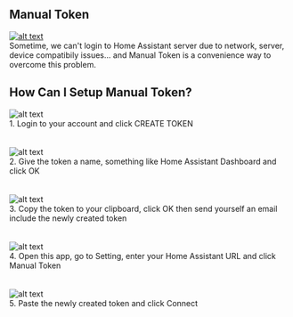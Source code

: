 ## Manual Token

[![alt text](https://github.com/tuanha2000vn/Home-Assistant-Dashboard/blob/master/images/manual-token-video-placeholder.png?raw=true)](https://youtu.be/7b85BM-18-I)
<br>Sometime, we can't login to Home Assistant server due to network, server, device compatibily issues... and Manual Token is a convenience way to overcome this problem.

## How Can I Setup Manual Token?
![alt text](https://github.com/tuanha2000vn/Home-Assistant-Dashboard/blob/master/images/manual-token-1.png?raw=true)
<br>1. Login to your account and click CREATE TOKEN
<br><br><br>
![alt text](https://github.com/tuanha2000vn/Home-Assistant-Dashboard/blob/master/images/manual-token-2.png?raw=true)
<br>
2. Give the token a name, something like Home Assistant Dashboard and click OK
<br><br><br>
![alt text](https://github.com/tuanha2000vn/Home-Assistant-Dashboard/blob/master/images/manual-token-3.png?raw=true)
<br>
3. Copy the token to your clipboard, click OK then send yourself an email include the newly created token
<br><br><br>
![alt text](https://github.com/tuanha2000vn/Home-Assistant-Dashboard/blob/master/images/manual-token-4.png?raw=true)
<br>
4. Open this app, go to Setting, enter your Home Assistant URL and click Manual Token
<br><br><br>
![alt text](https://github.com/tuanha2000vn/Home-Assistant-Dashboard/blob/master/images/manual-token-5.png?raw=true)
<br>
5. Paste the newly created token and click Connect
